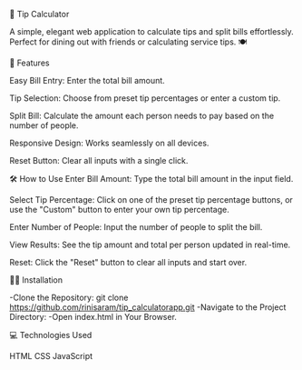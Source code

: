 💸 Tip Calculator

A simple, elegant web application to calculate tips and split bills effortlessly. 
Perfect for dining out with friends or calculating service tips. 🍽️


🚀 Features

Easy Bill Entry: Enter the total bill amount.

Tip Selection: Choose from preset tip percentages or enter a custom tip.

Split Bill: Calculate the amount each person needs to pay based on the number of people.

Responsive Design: Works seamlessly on all devices.

Reset Button: Clear all inputs with a single click.

🛠️ How to Use
Enter Bill Amount: Type the total bill amount in the input field.

Select Tip Percentage: Click on one of the preset tip percentage buttons, or use the "Custom" button to enter your own tip percentage.

Enter Number of People: Input the number of people to split the bill.

View Results: See the tip amount and total per person updated in real-time.

Reset: Click the "Reset" button to clear all inputs and start over.


🧑‍💻 Installation

-Clone the Repository:
git clone https://github.com/rinisaram/tip_calculatorapp.git
-Navigate to the Project Directory:
-Open index.html in Your Browser.

💻 Technologies Used

HTML
CSS
JavaScript
